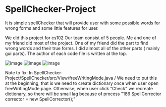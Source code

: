# SpellChecker-Project
It is simple spellChecker that will provide user with some possible words for wrong forms and some little features for user.


We did this project for cs102
Our team consist of 5 people. Me and one of my friend did most of the project. One of my friend did the part to find wrong words and their true forms. I did almost all of the other parts ( mainly gui parts).
The author of each code file is written at the top.


![image](https://user-images.githubusercontent.com/73609846/154993447-66ec9e6d-abcc-4f7e-9560-ec86a7b6d7ce.png)
![image](https://user-images.githubusercontent.com/73609846/154994090-058a3a29-000e-40e7-8b49-999ff15da88c.png)
![image](https://user-images.githubusercontent.com/73609846/154994012-6ce47672-0c82-4828-8a3e-dde7548abeb3.png)


Note to fix:
In SpellChecker-Project/SpellChecker/src/View/freeWritingMode.java / 
We need to put this at the beginning, that is we need to create dictionary once when user open freeWritingMode page. Otherwise, when user click "Check" we recreate dictionary,
so there will be small lag because of process
"186			SpellCorrector corrector = new SpellCorrector();"
